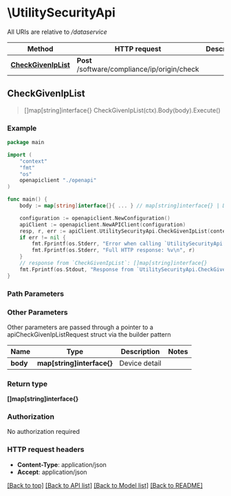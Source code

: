 # \UtilitySecurityApi

All URIs are relative to */dataservice*

Method | HTTP request | Description
------------- | ------------- | -------------
[**CheckGivenIpList**](UtilitySecurityApi.md#CheckGivenIpList) | **Post** /software/compliance/ip/origin/check | 



## CheckGivenIpList

> []map[string]interface{} CheckGivenIpList(ctx).Body(body).Execute()





### Example

```go
package main

import (
    "context"
    "fmt"
    "os"
    openapiclient "./openapi"
)

func main() {
    body := map[string]interface{}{ ... } // map[string]interface{} | Device detail (optional)

    configuration := openapiclient.NewConfiguration()
    apiClient := openapiclient.NewAPIClient(configuration)
    resp, r, err := apiClient.UtilitySecurityApi.CheckGivenIpList(context.Background()).Body(body).Execute()
    if err != nil {
        fmt.Fprintf(os.Stderr, "Error when calling `UtilitySecurityApi.CheckGivenIpList``: %v\n", err)
        fmt.Fprintf(os.Stderr, "Full HTTP response: %v\n", r)
    }
    // response from `CheckGivenIpList`: []map[string]interface{}
    fmt.Fprintf(os.Stdout, "Response from `UtilitySecurityApi.CheckGivenIpList`: %v\n", resp)
}
```

### Path Parameters



### Other Parameters

Other parameters are passed through a pointer to a apiCheckGivenIpListRequest struct via the builder pattern


Name | Type | Description  | Notes
------------- | ------------- | ------------- | -------------
 **body** | **map[string]interface{}** | Device detail | 

### Return type

**[]map[string]interface{}**

### Authorization

No authorization required

### HTTP request headers

- **Content-Type**: application/json
- **Accept**: application/json

[[Back to top]](#) [[Back to API list]](../README.md#documentation-for-api-endpoints)
[[Back to Model list]](../README.md#documentation-for-models)
[[Back to README]](../README.md)

